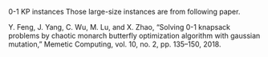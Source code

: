 0-1 KP instances
Those large-size instances are from following paper.

Y. Feng, J. Yang, C. Wu, M. Lu, and X. Zhao, “Solving 0-1 knapsack problems by chaotic monarch butterfly optimization algorithm with gaussian mutation,” Memetic Computing, vol. 10, no. 2, pp. 135–150, 2018.

